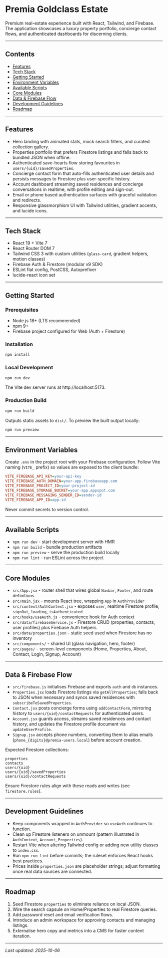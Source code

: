 ﻿# Premia Goldclass Estate

Premium real-estate experience built with React, Tailwind, and Firebase. The application showcases a luxury property portfolio, concierge contact flows, and authenticated dashboards for discerning clients.

---

## Contents
- [Features](#features)
- [Tech Stack](#tech-stack)
- [Getting Started](#getting-started)
- [Environment Variables](#environment-variables)
- [Available Scripts](#available-scripts)
- [Core Modules](#core-modules)
- [Data & Firebase Flow](#data--firebase-flow)
- [Development Guidelines](#development-guidelines)
- [Roadmap](#roadmap)

---

## Features
- Hero landing with animated stats, mock search filters, and curated collection gallery.
- Properties portfolio that prefers Firestore listings and falls back to bundled JSON when offline.
- Authenticated save-hearts flow storing favourites in `users/{uid}/savedProperties`.
- Concierge contact form that auto-fills authenticated user details and persists messages to Firestore plus user-specific history.
- Account dashboard streaming saved residences and concierge conversations in realtime, with profile editing and sign-out.
- Email or phone based authentication surfaces with graceful validation and redirects.
- Responsive glassmorphism UI with Tailwind utilities, gradient accents, and lucide icons.

---

## Tech Stack
- React 19 + Vite 7
- React Router DOM 7
- Tailwind CSS 3 with custom utilities (`glass-card`, gradient helpers, motion classes)
- Firebase Auth & Firestore (modular v9 SDK)
- ESLint flat config, PostCSS, Autoprefixer
- lucide-react icon set

---

## Getting Started

### Prerequisites
- Node.js 18+ (LTS recommended)
- npm 9+
- Firebase project configured for Web (Auth + Firestore)

### Installation
```bash
npm install
```

### Local Development
```bash
npm run dev
```
The Vite dev server runs at http://localhost:5173.

### Production Build
```bash
npm run build
```
Outputs static assets to `dist/`. To preview the built output locally:
```bash
npm run preview
```

---

## Environment Variables
Create `.env` in the project root with your Firebase configuration. Follow Vite naming (`VITE_` prefix) so values are exposed to the client bundle:
```ini
VITE_FIREBASE_API_KEY=your-api-key
VITE_FIREBASE_AUTH_DOMAIN=your-app.firebaseapp.com
VITE_FIREBASE_PROJECT_ID=your-project-id
VITE_FIREBASE_STORAGE_BUCKET=your-app.appspot.com
VITE_FIREBASE_MESSAGING_SENDER_ID=sender-id
VITE_FIREBASE_APP_ID=app-id
```
Never commit secrets to version control.

---

## Available Scripts
- `npm run dev` - start development server with HMR
- `npm run build` - bundle production artifacts
- `npm run preview` - serve the production build locally
- `npm run lint` - run ESLint across the project

---

## Core Modules
- `src/App.jsx` - router shell that wires global `Navbar`, `Footer`, and route definitions
- `src/main.jsx` - mounts React tree, wrapping `App` in `AuthProvider`
- `src/context/AuthContext.jsx` - exposes `user`, realtime Firestore profile, `signOut`, `loading`, `isAuthenticated`
- `src/hooks/useAuth.js` - convenience hook for Auth context
- `src/data/firebaseService.js` - Firestore CRUD (properties, contacts, user profiles) plus Firebase Auth helpers
- `src/data/properties.json` - static seed used when Firestore has no inventory
- `src/components/` - shared UI (glass navigation, hero, footer)
- `src/pages/` - screen-level components (Home, Properties, About, Contact, Login, Signup, Account)

---

## Data & Firebase Flow
- `src/firebase.js` initialises Firebase and exports `auth` and `db` instances.
- `Properties.jsx` loads Firestore listings via `getAllProperties`; falls back to JSON when necessary and syncs saved residences with `subscribeToSavedProperties`.
- `Contact.jsx` posts concierge forms using `addContactForm`, mirroring history to `users/{uid}/contactRequests` for authenticated users.
- `Account.jsx` guards access, streams saved residences and contact history, and updates the Firestore profile document via `updateUserProfile`.
- `Signup.jsx` accepts phone numbers, converting them to alias emails (`phone_{digits}@premia-users.local`) before account creation.

Expected Firestore collections:
```
properties
contacts
users/{uid}
users/{uid}/savedProperties
users/{uid}/contactRequests
```
Ensure Firestore rules align with these reads and writes (see `firestore.rules`).

---

## Development Guidelines
- Keep components wrapped in `AuthProvider` so `useAuth` continues to function.
- Clean up Firestore listeners on unmount (pattern illustrated in `AuthContext`, `Account`, `Properties`).
- Restart Vite when altering Tailwind config or adding new utility classes to `index.css`.
- Run `npm run lint` before commits; the ruleset enforces React hooks best practices.
- Prices inside `properties.json` are placeholder strings; adjust formatting once real data sources are connected.

---

## Roadmap
1. Seed Firestore `properties` to eliminate reliance on local JSON.
2. Wire the search capsule on Home/Properties to real Firestore queries.
3. Add password reset and email verification flows.
4. Introduce an admin workspace for approving contacts and managing listings.
5. Externalise hero copy and metrics into a CMS for faster content iteration.

---

_Last updated: 2025-10-06_
